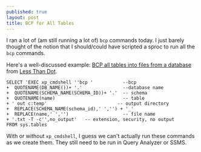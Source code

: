 ```yaml
---
published: true
layout: post
title: BCP for All Tables
---
```


I ran a lot of (am still running a lot of) `bcp` commands today. I just barely thought of the notion that I should/could have scripted a sproc to run all the `bcp` commands.

Here's a well-discussed example: [BCP all tables into files from a database](http://blogs.lessthandot.com/index.php/datamgmt/dbprogramming/bcp-all-tables-into-files/) from [Less Than Dot](http://blogs.lessthandot.com/).

```
SELECT 'EXEC xp_cmdshell ''bcp '           --bcp
+  QUOTENAME(DB_NAME())+ '.'               --database name
+  QUOTENAME(SCHEMA_NAME(SCHEMA_ID))+ '.'  -- schema
+  QUOTENAME(name)                         -- table
+ ' out c:temp'                          -- output directory
+  REPLACE(SCHEMA_NAME(schema_id),' ','') + '_' 
+  REPLACE(name,' ','')                    -- file name
+ '.txt -T -c'',no_output'   -- extension, security, no output 
FROM sys.tables
```

With or without `xp_cmdshell`, I guess we can't actually run these commands as we create them. They still need to be run in Query Analyzer or SSMS.
